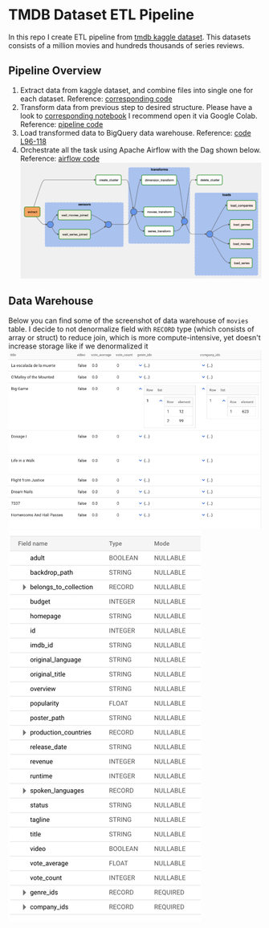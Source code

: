 # TMDB Dataset ETL Pipeline
 
In this repo I create ETL pipeline from 
[tmdb kaggle dataset](https://www.kaggle.com/edgartanaka1/tmdb-movies-and-series).
This datasets consists of a million movies and hundreds thousands of series reviews.

## Pipeline Overview
1. Extract data from kaggle dataset, and combine files into single one for each dataset.
Reference: [corresponding code](src/task/extract_and_combine)
2. Transform data from previous step to desired structure.
Please have a look to [corresponding notebook](src/notebook/tmdb.ipynb)
I recommend open it via Google Colab. Reference: [pipeline code](src/task/transform)
3. Load transformed data to BigQuery data warehouse.
Reference: [code L96-118](src/airflow_dag/dag.py)
4. Orchestrate all the task using Apache Airflow with the Dag shown below.
Reference: [airflow code](src/airflow_dag/dag.py)
![img.png](asset/dag_graph.png)

## Data Warehouse
Below you can find some of the screenshot of data warehouse of `movies` table.
I decide to not denormalize field with `RECORD` type (which consists of array or struct)
to reduce join, which is more compute-intensive,
yet doesn't increase storage like if we denormalized it
![movies_table](asset/movies_table.png)
![movies_chema.png](asset/movies_schema.png)